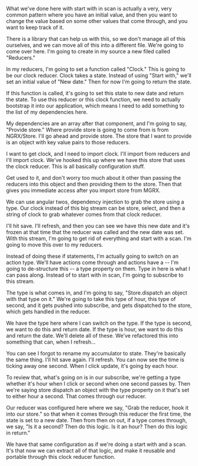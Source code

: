 What we've done here with start with in scan is actually a very, very common pattern where you have an initial value, and then you want to change the value based on some other values that come through, and you want to keep track of it.

There is a library that can help us with this, so we don't manage all of this ourselves, and we can move all of this into a different file. We're going to come over here. I'm going to create in my source a new filed called "Reducers."

In my reducers, I'm going to set a function called "Clock." This is going to be our clock reducer. Clock takes a state. Instead of using "Start with," we'll set an initial value of "New date." Then for now I'm going to return the state.

If this function is called, it's going to set this state to new date and return the state. To use this reducer or this clock function, we need to actually bootstrap it into our application, which means I need to add something to the list of my dependencies here.

My dependencies are an array after that component, and I'm going to say, "Provide store." Where provide store is going to come from is from NGRX/Store. I'll go ahead and provide store. The store that I want to provide is an object with key value pairs to those reducers.

I want to get clock, and I need to import clock. I'll import from reducers and I'll import clock. We've hooked this up where we have this store that uses the clock reducer. This is all basically configuration stuff.

Get used to it, and don't worry too much about it other than passing the reducers into this object and then providing them to the store. Then that gives you immediate access after you import store from MGRX.

We can use angular twos, dependency injection to grab the store using a type. Our clock instead of this big stream can be store, select, and then a string of clock to grab whatever comes from that clock reducer.

I'll hit save. I'll refresh, and then you can see we have this new date and it's frozen at that time that the reducer was called and the new date was set. With this stream, I'm going to get rid of everything and start with a scan. I'm going to move this over to my reducers.

Instead of doing these if statements, I'm actually going to switch on an action type. We'll have actions come through and actions have a -- I'm going to de-structure this -- a type property on them. Type in here is what I can pass along. Instead of to start with in scan, I'm going to subscribe to this stream.

The type is what comes in, and I'm going to say, "Store.dispatch an object with that type on it." We're going to take this type of hour, this type of second, and it gets pushed into subscribe, and gets dispatched to the store, which gets handled in the reducer.

We have the type here where I can switch on the type. If the type is second, we want to do this and return date. If the type is hour, we want to do this and return the date. We'll delete all of these. We've refactored this into something that can, when I refresh...

You can see I forgot to rename my accumulator to state. They're basically the same thing. I'll hit save again. I'll refresh. You can now see the time is ticking away one second. When I click update, it's going by each hour.

To review that, what's going on is in our subscribe, we're getting a type whether it's hour when I click or second when one second passes by. Then we're saying store dispatch an object with the type property on it that's set to either hour a second. That comes through our reducer.

Our reducer was configured here where we say, "Grab the reducer, hook it into our store." so that when it comes through this reducer the first time, the state is set to a new date. Then from then on out, if a type comes through, we say, "Is it a second? Then do this logic. Is it an hour? Then do this logic in return."

We have that same configuration as if we're doing a start with and a scan. It's that now we can extract all of that logic, and make it reusable and portable through this clock reducer function.